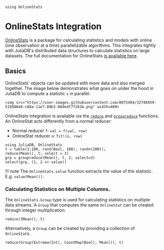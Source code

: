 ```@setup onlinestats
using OnlineStats
```

# OnlineStats Integration

[OnlineStats](https://github.com/joshday/OnlineStats.jl) is a package for calculating statistics and models with online (one observation at a time) parallelizable algorithms. This integrates tightly with JuliaDB's distributed data structures to calculate statistics on large datasets.  The full documentation for OnlineStats [is available here](https://joshday.github.io/OnlineStats.jl/latest/).

## Basics

OnlineStats' objects can be updated with more data and also merged together.  The image below demonstrates what goes on under the hood in JuliaDB to compute a statistic `s` in parallel.


```@raw html
<img src="https://user-images.githubusercontent.com/8075494/32748459-519986e8-c88a-11e7-89b3-80dedf7f261b.png" width=400>
```


OnlineStats integration is available via the [`reduce`](@ref) and [`groupreduce`](@ref) functions.  An OnlineStat acts differently from a normal reducer:

- Normal reducer `f`:  `val = f(val, row)`
- OnlineStat reducer `o`: `fit!(o, row)`

```@repl onlinestats
using JuliaDB, OnlineStats
t = table(1:100, rand(Bool, 100), randn(100));
reduce(Mean(), t; select = 3)
grp = groupreduce(Mean(), t, 2; select=3)
select(grp, (1, 2 => value))
```

!!! note
    The `OnlineStats.value` function extracts the value of the statistic.  E.g. `value(Mean())`.

### Calculating Statistics on Multiple Columns.

The `OnlineStats.Group` type is used for calculating statistics on multiple data streams.  A `Group` that computes the same `OnlineStat` can be created through integer multiplication:

```@example onlinestats
reduce(3Mean(), t)
```

Alternatively, a `Group` can be created by providing a collection of `OnlineStat`s.

```@example onlinestats
reduce(Group(Extrema(Int), CountMap(Bool), Mean()), t)
```